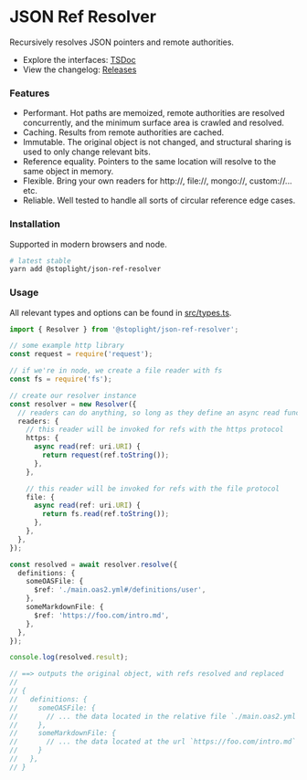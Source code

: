 # JSON Ref Resolver

Recursively resolves JSON pointers and remote authorities.

- Explore the interfaces: [TSDoc](https://stoplightio.github.io/json-ref-resolver/)
- View the changelog: [Releases](https://github.com/stoplightio/json-ref-resolver/releases)

### Features

- Performant. Hot paths are memoized, remote authorities are resolved concurrently, and the minimum surface area is crawled and resolved.
- Caching. Results from remote authorities are cached.
- Immutable. The original object is not changed, and structural sharing is used to only change relevant bits.
- Reference equality. Pointers to the same location will resolve to the same object in memory.
- Flexible. Bring your own readers for http://, file://, mongo://, custom://... etc.
- Reliable. Well tested to handle all sorts of circular reference edge cases.

### Installation

Supported in modern browsers and node.

```bash
# latest stable
yarn add @stoplight/json-ref-resolver
```

### Usage

All relevant types and options can be found in [src/types.ts](src/types.ts).

```ts
import { Resolver } from '@stoplight/json-ref-resolver';

// some example http library
const request = require('request');

// if we're in node, we create a file reader with fs
const fs = require('fs');

// create our resolver instance
const resolver = new Resolver({
  // readers can do anything, so long as they define an async read function that resolves to a value
  readers: {
    // this reader will be invoked for refs with the https protocol
    https: {
      async read(ref: uri.URI) {
        return request(ref.toString());
      },
    },

    // this reader will be invoked for refs with the file protocol
    file: {
      async read(ref: uri.URI) {
        return fs.read(ref.toString());
      },
    },
  },
});

const resolved = await resolver.resolve({
  definitions: {
    someOASFile: {
      $ref: './main.oas2.yml#/definitions/user',
    },
    someMarkdownFile: {
      $ref: 'https://foo.com/intro.md',
    },
  },
});

console.log(resolved.result);

// ==> outputs the original object, with refs resolved and replaced
//
// {
//   definitions: {
//     someOASFile: {
//       // ... the data located in the relative file `./main.oas2.yml` and inner json path `#/definitions/user`
//     },
//     someMarkdownFile: {
//       // ... the data located at the url `https://foo.com/intro.md`
//     }
//   },
// }
```
